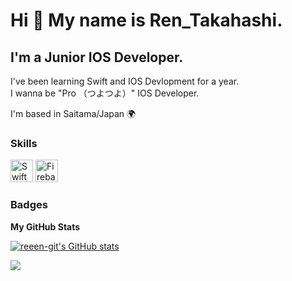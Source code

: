 Hi 👋 My name is Ren_Takahashi.
===============================

I'm a Junior IOS Developer.
---------------------

I've been learning Swift and IOS Devlopment for a year.  
I wanna be "Pro （つよつよ）" IOS Developer.

I'm based in Saitama/Japan 🌍

### Skills
<p align="left">
<a href="https://developer.apple.com/swift/" target="_blank" rel="noreferrer"><img src="https://raw.githubusercontent.com/danielcranney/readme-generator/main/public/icons/skills/swift-colored.svg" width="36" height="36" alt="Swift" /></a>
<a href="https://firebase.google.com/" target="_blank" rel="noreferrer"><img src="https://raw.githubusercontent.com/danielcranney/readme-generator/main/public/icons/skills/firebase-colored.svg" width="36" height="36" alt="Firebase" /></a>
</p>

### Badges

<b>My GitHub Stats</b>

<a href="http://www.github.com/reeen-git"><img src="https://github-readme-stats.vercel.app/api?username=reeen-git&show_icons=true&hide=contribs&count_private=true&title_color=facc15&text_color=ffffff&icon_color=10b981&bg_color=0f172a&hide_border=true&show_icons=true" alt="reeen-git's GitHub stats" /></a>

<a href="http://www.github.com/reeen-git"><img src="https://github-readme-streak-stats.herokuapp.com/?user=reeen-git&stroke=ffffff&background=0f172a&ring=facc15&fire=facc15&currStreakNum=ffffff&currStreakLabel=facc15&sideNums=ffffff&sideLabels=ffffff&dates=ffffff&hide_border=true" /></a>

